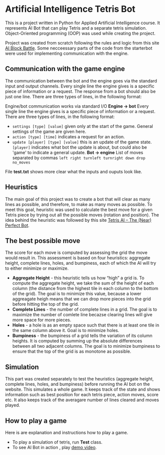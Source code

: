 # Artificial Intelligence Tetris Bot

This is a project written in Python for Applied Artificial Intelligence course. It represents AI Bot that can play Tetris and a separate tetris simulation. Object-Oriented programming (OOP) was used while creating the project.

Project was created from scratch following the rules and logic from this site [AI Block Battle](http://theaigames.com/competitions/ai-block-battle/getting-started). Some necceessary parts of the code from the starterbot were used for implementing communication with the engine.


## Communication with the game engine
The communication between the bot and the engine goes via the standard input and output channels. Every single line the engine gives is a specific piece of information or a request. The response from a bot should also be just one line. There are three types of lines, in the following format:

Engine/bot communication works via standard I/O
**Engine -> bot**
Every single line the engine gives is a specific piece of information or a request. There are three types of lines, in the following format:
- `settings [type] [value]` given only at the start of the game. General settings of the game are given here.
- `action [type] [time]` indicates a request for an action.
- `update [player] [type] [value]` this is an update of the game state. `[player]` indicates what bot the update is about, but could also be 'game' to indicate a general update.
**Bot -> engine**
List of moves separated by commas
`left right turnleft turnright down drop no_moves`

File **__test.txt__** shows more clear what the inputs and ouputs look like.


## Heuristics
The main goal of this project was to create a bot that will clear as many lines as possible, and therefore, to make as many moves as possible. To meet this goal, heuristic was used to calculate the best move for a given Tetris piece by trying out all the possible moves (rotation and position). The idea behind the heuristic was followed by this site [Tetris AI – The (Near) Perfect Bot](https://codemyroad.wordpress.com/2013/04/14/tetris-ai-the-near-perfect-player/).


## The best possible move
The score for each move is computed by assessing the grid the move would result in. This assessment is based on four heuristics: aggregate height, complete lines, holes, and bumpiness, each of which the AI will try to either minimize or maximize.
- **Aggregate Height** - this heuristic tells us how “high” a grid is. To compute the aggregate height, we take the sum of the height of each column (the distance from the highest tile in each column to the bottom of the grid). The goal is to minimize this value, because a lower aggreagate heigh means that we can drop more pieces into the grid before hitting the top of the grid.
- **Complete Lines** - the number of complete lines in a grid. The goal is to maximize the number of comlete line becazse clearing lines will give more space for more pieces.
- **Holes** -  a hole is as an empty space such that there is at least one tile in the same column above it. Goal is to minimize holes.
- **Bumpiness** -  the bumpiness of a grid tells the variation of its column heights. It is computed by summing up the absolute differences between all two adjacent columns. The goal is to minimize bumpiness to ensure that the top of the grid is as monotone as possible.

## Simulation
This part was created separately to test the heuristics (aggregate height, complete lines, holes, and bumpiness) before running the AI bot on the website. This simulates a whole game. It keeps track of the state and shows information such as best position for each tetris piece, action moves, score etc. It also keeps track of the averagare number of lines cleared and moves played. 

## How to play a game
Here is are explanation and instructions how to play a game.
- To play a simulation of tetris, run **Test** class.
- To see AI Bot in action , play [demo video](https://www.youtube.com/watch?v=plhzN21yQWg).



